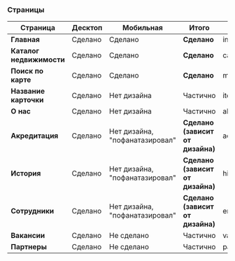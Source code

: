 ### Страницы

| Страница | Десктоп | Мобильная | Итого | Ссылка |
| ------ | ------ | ------ | ------ | ------ |
| **Главная** | Сделано | Сделано | **Сделано** | index.html |
| **Каталог недвижимости** | Сделано | Сделано | **Сделано** | catalog.html |
| **Поиск по карте** | Сделано | Сделано | **Сделано** | map.html |
| **Название карточки** | Сделано | Нет дизайна | Частично | item.html |
| **О нас** | Сделано | Нет дизайна | Частично | about.html |
| **Акредитация** | Сделано | Нет дизайна, "пофанатазировал" | **Сделано (зависит от дизайна)** | acred.html |
| **История** | Cделано | Нет дизайна, "пофанатазировал" | **Сделано (зависит от дизайна)** | history.html |
| **Сотрудники** | Cделано | Нет дизайна, "пофанатазировал" | **Сделано (зависит от дизайна)** | employees.html |
| **Вакансии** | Сделано | Не сделано | Частично | vacancies.html |
| **Партнеры** | Сделано | Не сделано | Частично | partners.html |
